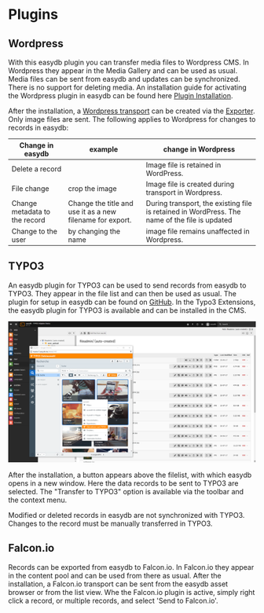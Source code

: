 # Plugins

## <a name="wordpress"> </a> Wordpress

With this easydb plugin you can transfer media files to Wordpress CMS. In Wordpress they appear in the Media Gallery and can be used as usual. Media files can be sent from easydb and updates can be synchronized. There is no support for deleting media. An installation guide for activating the Wordpress plugin in easydb can be found here [Plugin Installation](/sysadmin/configuration/plugin/plugin.html).

After the installation, a [Wordpress transport](../../features/export/export.html#transport) can be created via the [Exporter](../../features/export/export.html#transport). Only image files are sent. The following applies to Wordpress for changes to records in easydb:

|Change in easydb | example | change in Wordpress |
| - | - | - |
| Delete a record || Image file is retained in WordPress. |
| File change | crop the image | Image file is created during transport in Wordpress. |
| Change metadata to the record | Change the title and use it as a new filename for export. | During transport, the existing file is retained in WordPress. The name of the file is updated
| Change to the user | by changing the name | image file remains unaffected in Wordpress. |


## <a name="TYPO3"> </a> TYPO3

An easydb plugin for TYPO3 can be used to send records from easydb to TYPO3. They appear in the file list and can then be used as usual. The plugin for setup in easydb can be found on [GitHub](https://github.com/programfabrik/typo3-easydb-plugin). In the Typo3 Extensions, the easydb plugin for TYPO3 is available and can be installed in the CMS.

![TYPO3 plugin for easydb](typo3_easydb_plugin.png)

After the installation, a button appears above the filelist, with which easydb opens in a new window. Here the data records to be sent to TYPO3 are selected. The "Transfer to TYPO3" option is available via the toolbar and the context menu.

Modified or deleted records in easydb are not synchronized with TYPO3. Changes to the record must be manually transferred in TYPO3.

## <a name="falconio"> </a> Falcon.io

Records can be exported from easydb to Falcon.io. In Falcon.io they appear in the content pool and can be used from there as usual.
After the installation, a Falcon.io transport can be sent from the easydb asset browser or from the list view. Whe the Falcon.io plugin is active, simply right click a record, or multiple records, and select 'Send to Falcon.io'.

